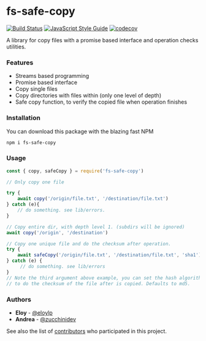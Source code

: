 # fs-safe-copy

[![Build Status](https://travis-ci.org/xeitodevs/fs-safe-copy.svg?branch=master)](https://travis-ci.org/xeitodevs/fs-safe-copy)
[![JavaScript Style Guide](https://img.shields.io/badge/code_style-standard-brightgreen.svg)](https://standardjs.com)
[![codecov](https://codecov.io/gh/xeitodevs/fs-safe-copy/branch/master/graph/badge.svg)](https://codecov.io/gh/xeitodevs/fs-safe-copy)


A library for copy files with a promise based interface and operation
checks utilities.

### Features

* Streams based programming
* Promise based interface
* Copy single files
* Copy directories with files within (only one level of depth)
* Safe copy function, to verify the copied file when operation finishes

### Installation

You can download this package with the blazing fast NPM
```bash
npm i fs-safe-copy
```

### Usage
```javascript
const { copy, safeCopy } = require('fs-safe-copy')

// Only copy one file

try {
    await copy('/origin/file.txt', '/destination/file.txt')
} catch (e){
    // do something. see lib/errors.
}

// Copy entire dir, with depth level 1. (subdirs will be ignored)
await copy('/origin', '/destination')

// Copy one unique file and do the checksum after operation.
try {
    await safeCopy('/origin/file.txt', '/destination/file.txt', 'sha1')
} catch (e) {
     // do something. see lib/errors
}
// Note the third argument above example, you can set the hash algorithm
// to do the checksum of the file after is copied. Defaults to md5.
```
### Authors

* **Eloy** - [@eloylp](https://github.com/eloylp)
* **Andrea** - [@zucchinidev](https://github.com/zucchinidev)

See also the list of [contributors](https://github.com/xeitodevs/fs-safe-copy/graphs/contributors) who participated in this project.
